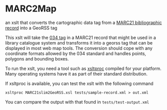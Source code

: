 # MARC2Map
an xslt that converts the cartographic data tag from a [MARC21 bibliographic record](http://www.loc.gov/marc/marcdocz.html) into a GeoRSS tag

This xslt will take the [034 tag](http://www.loc.gov/marc/bibliographic/bd034.html) in a MARC21 record that might be used in a library catalogue system and transforms it into a georss tag that can be displayed in most web map tools. The conversion should cope with any coordinate formats allowed by the 034 standard and handles points, polygons and bounding boxes.

To run the xslt, you need a tool such as [xsltproc](https://en.wikipedia.org/wiki/Xsltproc) compiled for your platform. Many operating systems have it as part of their standard distribution.

If xsltproc is available, you can test the xslt with the following command

`xsltproc MARC21slim2GeoRSS.xsl tests/sample-record.xml > out.xml`

You can compare the output with that found in `tests/test-output.xml`